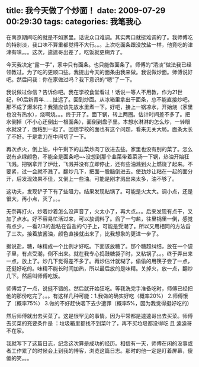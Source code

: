 title: 我今天做了个炒面！
date: 2009-07-29 00:29:30
tags:
categories: 我笔我心
---

在南京期间吃的就是不如家里。话说众口难调。其实两口就挺难调的了。我师傅吃的特别淡，我口味不算重都觉得不大行。。。上次吃面条跟没放盐一样，他竟吃的津津有味。。。这次，逵逵哥出差了。吃饭就更糊弄了。

今天我决定“露一手”，家中只有面条。也只能做面条了。师傅的“清淡”做法我已经领教过。为了吃的更顺口些。我提出今天的面条由我来做。我说做炒面。师傅说好吧。然后问我：你在家做过吗？我下意识的“嗯”了一下。

我说做过你信？告诉你吧。我在学校食堂看过！话说一等人不用教，作为21世纪，90后新青年……扯远了。回到炒面。从冰箱里拿出干面条，总不能直接炒吧。那不成了爆米花？我猜应该先放水里煮一下。好吧，接上一锅凉水，开始烧（家里也没有热水），烧啊烧。。。终于开了。面下锅，转上两圈。估计时间差不多了。把水倒掉（不小心还倒出一根面条），面倒到盘子里。本想水淋淋的怎么炒，一转眼水就没了，面粘到一起了。回想学校的面也有这个问题，看来无关大局。面条太长了不好。于是拿刀在中间切了一下。

<!--more-->

再次点火，倒上油，中午剩下的韭菜炒肉丁放进去些。家里也没有别的菜了。怎么说有点绿颜色，不能全是面条吧~~没想到那个韭菜带着菜汤一下锅，热油开始狂飞溅。把锅拿开了炉灶，飞溅并没有立即停止，还有些油溅到火上燃烧了起来。不要紧，过一会就不溅了。翻炒几下，把面一股脑倒进去。使劲炒让粘在一起的面分开，后发现效果不佳，又倒上一些油。可能是刚才溅出来太多，油不够了。

这功夫，发现铲子下有了些阻力。结果发现粘锅了。可能是火太大。调小点，还是很大，再小点，灭了。。。

无奈再打火，炒着炒着怎么没声音了，火太小了，再大点。。。后来发现有点干，又加了点水。好不容易忙活过来，可以放调料了。舀了一勺盐，往里锅里一倒，感觉有点少，一看2/3的盐粘在舀盐的勺子上，可能是受潮了。所以又用相同的方法舀了三次。接着放酱油，颜色直接就出来了，比我想象的更进一步了。

据说盐，糖，味精成一个比例才好吃。下面该放糖了。那个糖超纠结，放在一个袋子里，有点受潮，倒不出来。就在我专心捣鼓糖袋子时，又粘锅了。。。终于弄出来一点，放上了。炒几下觉得差不多了。再炒估计就糊了。偷偷的用筷子尝了一点，还挺好吃的。味精不能长时间加热，所以最后放的是味精。关掉火，放一点，翻炒几下。然后叫师傅吃饭。

师傅尝了一点，说挺不错的。然后就开始狂吃。等我洗完手准备吃时，师傅已经把他的那份吃完了。。。有这样几种可能：1.我做的确实好吃（概率20%） 2.师傅饿了（概率75%） 3.做的不好赶快咽下去少遭罪（概率5%，因为我觉得挺好吃的）

然后师傅就出去买菜了。这是很罕见的事情。因为平常都是逵逵哥出去买菜。师傅去买菜的充要条件是 ：垃圾箱里都找不到菜叶了，再不买垃圾都没得吃 且 逵逵哥不在家。

我就写下了这篇日志，纪念这次算是成功的经历。相信有一天，师傅在闲的没事或者工作累了的时候会上到我的博客，浏览这篇日志。那时的他一定是盯着屏幕，傻傻的笑。。。